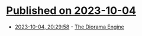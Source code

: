 # [Published on 2023-10-04](index.md)

* [2023-10-04, 20:29:58](https://lobste.rs/s/v5pcyj/diorama_engine) - [The Diorama Engine](https://dioragame.com/devlog/?log=3)
